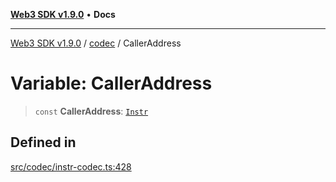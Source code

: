 [**Web3 SDK v1.9.0**](../../../README.md) • **Docs**

***

[Web3 SDK v1.9.0](../../../globals.md) / [codec](../README.md) / CallerAddress

# Variable: CallerAddress

> `const` **CallerAddress**: [`Instr`](../type-aliases/Instr.md)

## Defined in

[src/codec/instr-codec.ts:428](https://github.com/Mystic-Nayy/alephium-web3/blob/ee41f5e0e7d7fb0b155fe62f05b2ac03772895ca/packages/web3/src/codec/instr-codec.ts#L428)
